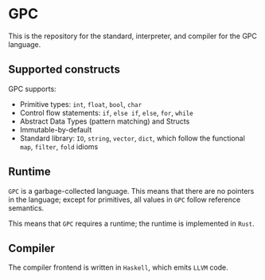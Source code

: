 # GPC
This is the repository for the standard, interpreter, and compiler for the GPC language.

## Supported constructs
GPC supports:
* Primitive types: `int`, `float`, `bool`, `char`
* Control flow statements: `if`, `else if`, `else`, `for`, `while`
* Abstract Data Types (pattern matching) and Structs
* Immutable-by-default
* Standard library: `IO`, `string`, `vector`, `dict`, which follow the functional `map`, `filter`, `fold` idioms

## Runtime
`GPC` is a garbage-collected language.
This means that there are no pointers in the language; except for primitives, all values in `GPC` follow reference semantics.

This means that `GPC` requires a runtime; the runtime is implemented in `Rust`.

## Compiler
The compiler frontend is written in `Haskell`, which emits `LLVM` code.
